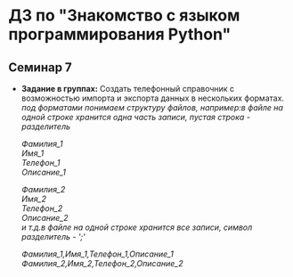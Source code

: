 # ДЗ по "Знакомство с языком программирования Python"

## Семинар 7

- **Задание в группах:** Создать телефонный справочник с возможностью импорта и экспорта данных в нескольких форматах.  
*под форматами понимаем структуру файлов, например:в файле на одной строке хранится одна часть записи, пустая строка - разделитель*
    
  
    *Фамилия_1*  
    *Имя_1*  
    *Телефон_1*  
    *Описание_1*  

    *Фамилия_2*  
    *Имя_2*  
    *Телефон_2*  
    *Описание_2*  
    *и т.д.в файле на одной строке хранится все записи, символ разделитель - ';'* 
        
    *Фамилия_1,Имя_1,Телефон_1,Описание_1*  
    *Фамилия_2,Имя_2,Телефон_2,Описание_2*  